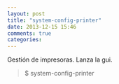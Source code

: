 ```yaml
---
layout: post
title: "system-config-printer"
date: 2013-12-15 15:46
comments: true
categories: 
---
```

Gestión de impresoras. Lanza la gui.

>$ system-config-printer

